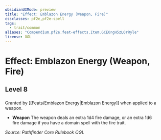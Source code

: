 ```yaml
---
obsidianUIMode: preview
title: "Effect: Emblazon Energy (Weapon, Fire)"
cssclasses: pf2e,pf2e-spell
tags:
  - trait/common
aliases: "Compendium.pf2e.feat-effects.Item.GCEOngH5zL0rRyle"
license: OGL
---
```

# Effect: Emblazon Energy (Weapon, Fire)
## Level 8
### 






Granted by [[Feats/Emblazon Energy|Emblazon Energy]] when applied to a weapon.

*   **Weapon** The weapon deals an extra 1d4 fire damage, or an extra 1d6 fire damage if you have a domain spell with the fire trait.

*Source: Pathfinder Core Rulebook*
*OGL*